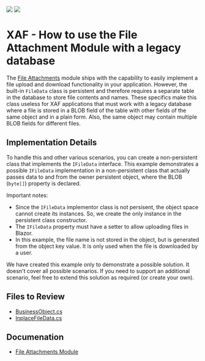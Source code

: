<!-- default badges list -->
[![](https://img.shields.io/badge/Open_in_DevExpress_Support_Center-FF7200?style=flat-square&logo=DevExpress&logoColor=white)](https://supportcenter.devexpress.com/ticket/details/T237508)
[![](https://img.shields.io/badge/📖_How_to_use_DevExpress_Examples-e9f6fc?style=flat-square)](https://docs.devexpress.com/GeneralInformation/403183)
<!-- default badges end -->

# XAF - How to use the File Attachment Module with a legacy database

The [File Attachments](https://docs.devexpress.com/eXpressAppFramework/112781/document-management/file-attachments-module) module ships with the capability to easily implement a file upload and download functionality in your application. However, the built-in `FileData` class is persistent and therefore requires a separate table in the database to store file contents and names. These specifics make this class useless for XAF applications that must work with a legacy database where a file is stored in a BLOB field of the table with other fields of the same object and in a plain form. Also, the same object may contain multiple BLOB fields for different files. 


## Implementation Details

To handle this and other various scenarios, you can create a non-persistent class that implements the `IFileData` interface. This example demonstrates a possible `IFileData` implementation in a non-persistent class that actually passes data to and from the owner persistent object, where the BLOB (`byte[]`) property is declared.

Important notes:

- Since the `IFileData` implementor class is not persisent, the object space cannot create its instances. So, we create the only instance in the persistent class constructor.
- The `IFileData` property must have a setter to allow uploading files in Blazor.
- In this example, the file name is not stored in the object, but is generated from the object key value. It is only used when the file is downloaded by a user.

We have created this example only to demonstrate a possible solution. It doesn't cover all possible scenarios. If you need to support an additional scenario, feel free to extend this solution as required (or create your own).

## Files to Review

* [BusinessObject.cs](CS/EF/CustomFileDataEF/CustomFileDataEF.Module/MyModels/BusinessObject.cs)
* [InplaceFileData.cs](CS/EF/CustomFileDataEF/CustomFileDataEF.Module/MyModels/InplaceFileData.cs)

## Documenation

* [File Attachments Module](https://docs.devexpress.com/eXpressAppFramework/112781/document-management/file-attachments-module)
